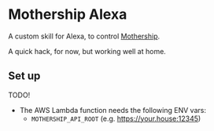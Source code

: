 # Mothership Alexa

A custom skill for Alexa, to control [Mothership](https://github.com/zefer/mothership).

A quick hack, for now, but working well at home.

## Set up

TODO!

* The AWS Lambda function needs the following ENV vars:
  * `MOTHERSHIP_API_ROOT` (e.g. https://your.house:12345)
